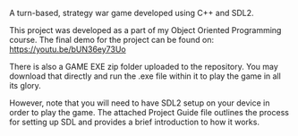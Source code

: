 A turn-based, strategy war game developed using C++ and SDL2.

This project was developed as a part of my Object Oriented Programming course. The final demo for the project can be found on: https://youtu.be/bUN36ey73Uo

There is also a GAME EXE zip folder uploaded to the repository. You may download that directly and run the .exe file within it to play the game in all its glory.

However, note that you will need to have SDL2 setup on your device in order to play the game. The attached Project Guide file outlines the process for setting up SDL and provides a brief introduction to how it works.
